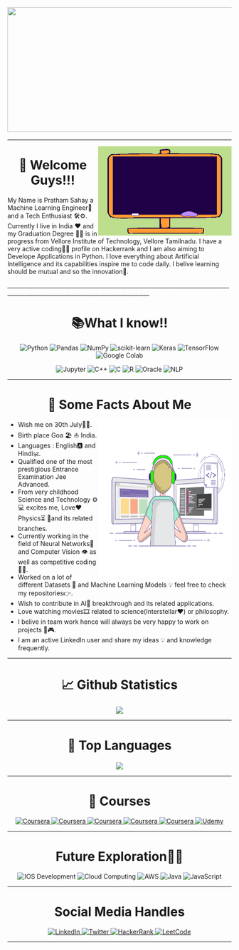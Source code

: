<p align = "center">
  <img width="820" height="280" src="https://github.com/pratham12s/pratham12s/blob/main/final_601e4c1c9329dd002f31cbaf_208516.gif" />
</p>


_______________________________________________________________________________________________________________________________________________________
<img align ="right" img width="300" height="200" src="https://github.com/pratham12s/pratham12s/blob/main/gif-1.gif" />
<h1 align ="center">👋 Welcome Guys!!!</h1>
<p> My Name is Pratham Sahay a Machine Learning Engineer🤖 and a Tech Enthusiast 🛠⚙. Currently I live in India ❤ and  my Graduation Degree 👨‍🎓 is in progress from Vellore Institute of Technology, Vellore Tamilnadu. I have a very active coding👨‍💻 profile on Hackerrank and I am also aiming to Develope Applications in Python. I love everything about Artificial Intelligence and its capabilities inspire me to code daily. 
I belive learning should be mutual and so the innovation🚀.</p> 
________________________________________________________________________________________________________________________________
<h1 align ="center">📚What I know!!</h1>
<p align="center">
<img alt="Python" src="https://img.shields.io/badge/python%20-%233776AB.svg?&style=for-the-badge&logo=python&logoColor=white"/> <img alt="Pandas" src="https://img.shields.io/badge/pandas%20-%23150458.svg?&style=for-the-badge&logo=pandas&logoColor=white"/> <img alt="NumPy"
src="https://img.shields.io/badge/NumPy%20-%23013243.svg?&style=for-the-badge&logo=NumPy&logoColor=white"/> <img alt="scikit-learn" src="https://img.shields.io/badge/scikit%20learn%20-%23F7931E.svg?&style=for-the-badge&logo=scikit-learn&logoColor=white"/> <img alt="Keras" 
src="https://img.shields.io/badge/Keras%20-%23D00000.svg?&style=for-the-badge&logo=Keras&logoColor=white"/> <img alt="TensorFlow" src="https://img.shields.io/badge/TensorFlow%20-%23FF6F00.svg?&style=for-the-badge&logo=TensorFlow&logoColor=white" /> <img alt="Google Colab" src="https://img.shields.io/badge/google%20colab%20-%23F9AB00.svg?&style=for-the-badge&logo=google-colab&logoColor=white" /> <p align ="center"><img alt="Jupyter" src="https://img.shields.io/badge/Jupyter%20-%23F37626.svg?&style=for-the-badge&logo=jupyter&logoColor=white" /> <img alt="C++" 
src="https://img.shields.io/badge/c++%20-%2300599C.svg?&style=for-the-badge&logo=c%2B%2B&ogoColor=white"/> <img alt="C"
src="https://img.shields.io/badge/c%20-%2300599C.svg?&style=for-the-badge&logo=c&logoColor=white"/> <img alt="R"
src="https://img.shields.io/badge/r-%23276DC3.svg?&style=for-the-badge&logo=r&logoColor=white"/> <img alt="Oracle" 
src ="https://img.shields.io/badge/oracle%20-%23F00000.svg?&style=for-the-badge&logo=oracle&logoColor=white" /> <img alt="NLP" 
src ="https://img.shields.io/badge/-NLP%20%20%20-lightgrey?style=flat-square" /></p></p>

___________________________________________________________________________________________________________________________________________________________

<h1 align ="center"> 📝 Some Facts About Me </h1>
<img align ="right" img width="300" height="350" src="https://github.com/pratham12s/pratham12s/blob/main/coding-freak.gif" />
<ul>
  <li> Wish me on 30th July🍰🎊.</li>
  <li> Birth place Goa 🏖 ⛵ India.</li>
  <li> Languages : English🅰 and Hindi🕉.</li>
  <li> Qualified one of the most prestigious Entrance Examination Jee Advanced.</li>
  <li> From very childhood Science and Technology ⚙ 💻 excites me, Love❤ Physics⏳ 📐and its related branches.</li>
  <li> Currently working in the field of Neural Networks🧠 and Computer Vision 👁 as well as competitive coding👨‍💻.</li>
  <li> Worked on a lot of different Datasets 🧾 and Machine Learning Models 💡 feel free to check my repositories👉.</li>
  <li> Wish to contribute in AI🤖 breakthrough and its related applications.</li>
  <li> Love watching movies🎞 related to science(Interstellar❤) or philosophy.</li>
  <li> I belive in team work hence will always be very happy to work on projects 🧩🎮.</li>
  <li> I am an active LinkedIn user and share my ideas 💡 and knowledge frequently.
</ul>

_____________________________________________________________________________________________________________________________________________________________

<h1 align="center"> 📈 Github Statistics </h1>

<p align ="center">
  <a href="https://github.com/pratham12s/github-readme-stats">
    <img align="center" src="https://github-readme-stats.vercel.app/api?username=pratham12s&show_icons=true&theme=radical" />
  </a>
</p>


_______________________________________________________________________________________________________________________________________________________________

<h1 align="center">🥇 Top Languages </h1>

<p align ="center">
  <a href="https://github.com/pratham12s/github-readme-stats">
    <img align="center" src="https://github-readme-stats.vercel.app/api/top-langs/?username=pratham12s&show_icons=true&theme=radical&langs_count=8" />
  </a>
</p>

________________________________________________________________________________________________________________________________________________________________

<h1 align = "center"> 📔 Courses </h1>
<p align ="center">
 <a href="https://www.coursera.org/account/accomplishments/verify/GHS9ZHAY6V6Y"> <img alt="Coursera" src="https://img.shields.io/badge/coursera%20Neural%20Network%20 Spcialization%20-%230056D2.svg?&style=for-the-badge&logo=coursera&logoColor=white" /> </a>
 <a href="https://www.coursera.org/account/accomplishments/verify/PYWCUFT9LSJR"> <img alt="Coursera" src="https://img.shields.io/badge/coursera%20Python%20Data%20structures%20-%230056D2.svg?&style=for-the-badge&logo=coursera&logoColor=white" /> </a>
 <a href="https://www.coursera.org/account/accomplishments/verify/YJ7NQEVFXU4L"> <img alt="Coursera" src="https://img.shields.io/badge/coursera%20Programming%20for%20Everybody-%230056D2.svg?&style=for-the-badge&logo=coursera&logoColor=white" /> </a>
 <a href="https://www.coursera.org/account/accomplishments/verify/5YL4LKCFE7PL"> <img alt="Coursera" src="https://img.shields.io/badge/coursera%20Algorithmic%20Thinking%20-%230056D2.svg?&style=for-the-badge&logo=coursera&logoColor=white" /> </a>
 <a href="https://www.coursera.org/account/accomplishments/verify/QF5Q74CBAP3L"> <img alt="Coursera" src="https://img.shields.io/badge/coursera%20Data%20structures%20-%230056D2.svg?&style=for-the-badge&logo=coursera&logoColor=white" /> </a>
 <a href="https://www.udemy.com/certificate/UC-b5f71b1c-1709-439e-be42-405e331b3e68/"> <img alt="Udemy" src="https://img.shields.io/badge/udemy%20Machine%20Learning%20Bootcamp%20-%23EC5252.svg?&style=for-the-badge&logo=udemy&logoColor=white" /> </a>
</p>

__________________________________________________________________________________________________________________________________________________________________

<h1 align = "center"> Future Exploration🔎📖 </h1>
<p align = "center">
<img alt="IOS Development" src="https://img.shields.io/badge/IOS%20Development%20-%23000000.svg?&style=for-the-badge&logo=ios&logoColor=white"/>
<img alt="Cloud Computing" src="https://img.shields.io/badge/Google%20Cloud%20-%234285F4.svg?&style=for-the-badge&logo=google-cloud&logoColor=white"/>
<img alt="AWS" src="https://img.shields.io/badge/Amazon%20AWS%20-%23232F3E.svg?&style=for-the-badge&logo=amazon-aws&logoColor=white"/>
<img alt="Java" src="https://img.shields.io/badge/JAVA%20-%23007396.svg?&style=for-the-badge&logo=java&logoColor=white"/>
<img alt="JavaScript" src="https://img.shields.io/badge/JavaScript%20-%23F7DF1E.svg?&style=for-the-badge&logo=javascript&logoColor=white"/>
</p>

____________________________________________________________________________________________________________________________________________________________________
<h1 align = "center"> Social Media Handles </h1>

<p align = "center">
 <a href="https://www.linkedin.com/in/pratham-sahay/"> <img alt="LinkedIn" src="https://img.shields.io/badge/linkedin-%230077B5.svg?&style=for-the-badge&logo=linkedin&logoColor=white" /> </a>
 <a href="https://twitter.com/PRATHAMSAHAY5"> <img alt="Twitter" src="https://img.shields.io/badge/twitter-%231DA1F2.svg?&style=for-the-badge&logo=twitter&logoColor=white" /> </a>
 <a href="www.hackerrank.com/pratham_sahay201"> <img alt="HackerRank" src= "https://img.shields.io/badge/-Hackerrank-2EC866?style=for-the-badge&logo=HackerRank&logoColor=white" /> </a>
 <a href="https://leetcode.com/pysome3_1/"> <img alt="LeetCode" src= "https://img.shields.io/badge/-LeetCode-FFA116?style=for-the-badge&logo=LeetCode&logoColor=white" /> </a> 
</p>

_____________________________________________________________________________________________________________________________________________________________________













